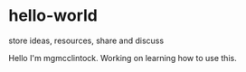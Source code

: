 # hello-world
store ideas, resources, share and discuss

Hello I'm mgmcclintock. Working on learning how to use this. 
